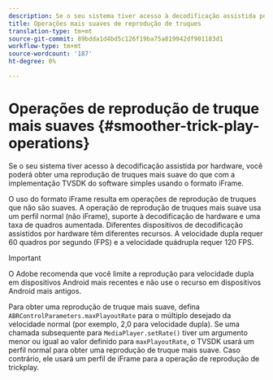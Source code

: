```yaml
---
description: Se o seu sistema tiver acesso à decodificação assistida por hardware, você poderá obter uma reprodução de truques mais suave do que com a implementação TVSDK do software simples usando o formato iFrame.
title: Operações mais suaves de reprodução de truques
translation-type: tm+mt
source-git-commit: 89bdda1d4bd5c126f19ba75a819942df901183d1
workflow-type: tm+mt
source-wordcount: '187'
ht-degree: 0%

---
```



# Operações de reprodução de truque mais suaves {#smoother-trick-play-operations}

Se o seu sistema tiver acesso à decodificação assistida por hardware, você poderá obter uma reprodução de truques mais suave do que com a implementação TVSDK do software simples usando o formato iFrame.

<!--<a id="section_3DBFD7A3D1C7453096D3D3885E786263"></a>-->

O uso do formato iFrame resulta em operações de reprodução de truques que não são suaves. A operação de reprodução de truques mais suave usa um perfil normal (não iFrame), suporte à decodificação de hardware e uma taxa de quadros aumentada. Diferentes dispositivos de decodificação assistidos por hardware têm diferentes recursos. A velocidade dupla requer 60 quadros por segundo (FPS) e a velocidade quádrupla requer 120 FPS.

>[!IMPORTANT]
>
>O Adobe recomenda que você limite a reprodução para velocidade dupla em dispositivos Android mais recentes e não use o recurso em dispositivos Android mais antigos.

Para obter uma reprodução de truque mais suave, defina `ABRControlParameters.maxPlayoutRate` para o múltiplo desejado da velocidade normal (por exemplo, 2,0 para velocidade dupla). Se uma chamada subsequente para `MediaPlayer.setRate()` tiver um argumento menor ou igual ao valor definido para `maxPlayoutRate`, o TVSDK usará um perfil normal para obter uma reprodução de truque mais suave. Caso contrário, ele usará um perfil de iFrame para a operação de reprodução de trickplay.
